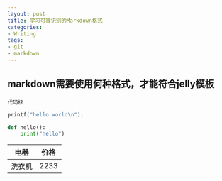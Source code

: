 ```yaml
---
layout: post
title: 学习可被识别的Markdown格式
categories:
- Writing
tags:
- git
- markdown
---
```


## markdown需要使用何种格式，才能符合jelly模板
`代码块` 

```c++
printf("hello world\n");
````

```python
def hello():
    print("hello")
````

电器 | 价格
------|------
洗衣机| 2233


